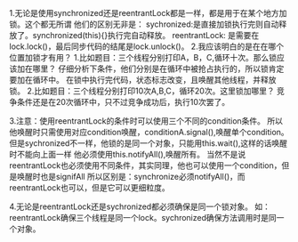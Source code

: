 1.无论是使用synchronized还是reentrantLock都是一样，都是用于在某个地方加锁。这个都无所谓
他们的区别无非是：
sychronized:是直接加锁执行完则自动释放了。synchronized(this){}执行完自动释放。
reentrantLock: 是需要在lock.lock()，最后同步代码的结尾是lock.unlock()。
2.我应该明白的是在在哪个位置加锁才有用？
1.比如题目：三个线程分别打印A，B，C,循环十次。那么锁应该加在哪里？
仔细分析下条件，他们分别是在循环中被抢占执行的，所以锁肯定要加在循环中。
在锁中执行完代码，状态标志改变，且唤醒其他线程，并释放锁。
2.比如题目：三个线程分别打印10次A,B,C，循环20次。这里锁加哪里？
竞争条件还是在20次循环中，只不过竞争成功后，执行10次罢了。

3.注意：使用reentrantLock的条件时可以使用三个不同的condition条件。
所以他唤醒时只需使用对应condition唤醒，conditionA.signal(),唤醒单个condition。
但是sychronized不一样，他锁的是同一个对象，只能用this.wait(),这样的话唤醒时不能向上面一样
他必须使用this.notifyAll(),唤醒所有。
当然不是说reentrantLock也必须使用不同条件，其实同理，他也可以使用一个condition，但是唤醒时也是signifAll
所以区别是：synchronize必须notifyAll()，而reentrantLock也可以，但是它可以更细粒度。

4.无论是reentrantLock还是sychronized都必须确保是同一个锁对象。
如：reentrantLock确保三个线程是同一个lock。sychronized确保方法调用时是同一个对象。